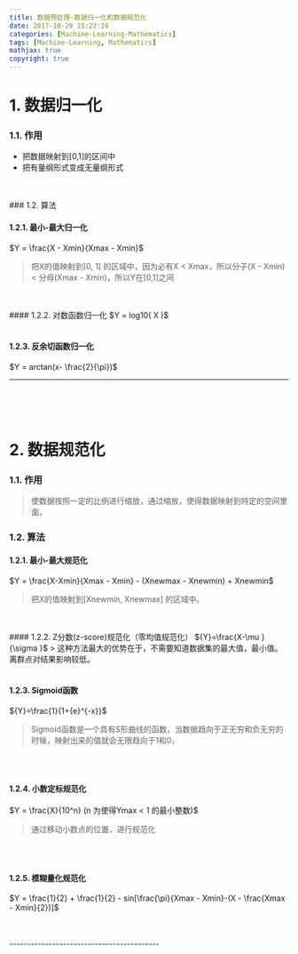 ```yaml
---
title: 数据预处理-数据归一化和数据规范化
date: 2017-10-29 15:23:19
categories: [Machine-Learning-Mathematics]
tags: [Machine-Learning, Mathematics]
mathjax: true
copyright: true
---
```



# 1. 数据归一化
### 1.1. 作用
- 把数据映射到[0,1]的区间中
- 把有量纲形式变成无量纲形式
<br>
<br>
### 1.2. 算法

#### 1.2.1. 最小-最大归一化
$Y = \frac{X - Xmin}{Xmax - Xmin}$
> 把X的值映射到[0, 1] 的区域中，因为必有X &lt; Xmax，所以分子(X - Xmin) &lt; 分母(Xmax - Xmin)，所以Y在[0,1]之间

<br>
<br>
#### 1.2.2. 对数函数归一化
$Y = log10( X )$
<br>
<br>

#### 1.2.3. 反余切函数归一化
$Y = arctan(x- \frac{2}{\pi})$

-----------------------------------

<br>
<br>
<br>

# 2. 数据规范化
### 1.1. 作用
> 使数据按照一定的比例进行缩放，通过缩放，使得数据映射到特定的空间里面。

### 1.2. 算法

#### 1.2.1. 最小-最大规范化
$Y = \frac{X-Xmin}{Xmax - Xmin} - (Xnewmax - Xnewmin) + Xnewmin$
> 把X的值映射到[Xnewmin, Xnewmax] 的区域中。

 <br>
<br>
#### 1.2.2. Z分数(z-score)规范化（零均值规范化）
${Y}=\frac{X-\mu }{\sigma }$
> 这种方法最大的优势在于，不需要知道数据集的最大值，最小值。离群点对结果影响较低。

<br>
<br>

#### 1.2.3. Sigmoid函数
${Y}=\frac{1}{1+{e}^{-x}}$
> Sigmoid函数是一个具有S形曲线的函数，当数据趋向于正无穷和负无穷的时候，映射出来的值就会无限趋向于1和0，

<br>
<br>

#### 1.2.4. 小数定标规范化
$Y = \frac{X}{10^n} (n 为使得Ymax < 1 的最小整数)$
> 通过移动小数点的位置，进行规范化

<br>
<br>

#### 1.2.5. 模糊量化规范化
$Y = \frac{1}{2} + \frac{1}{2} - sin[\frac{\pi}{Xmax - Xmin}-(X - \frac{Xmax - Xmin}{2})]$

<br>
<br>
------------------------------------------